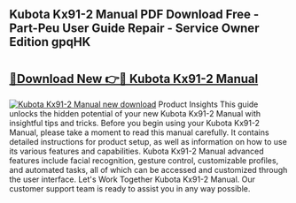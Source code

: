 ## Kubota Kx91-2 Manual PDF Download Free - Part-Peu User Guide Repair - Service Owner Edition gpqHK

# <h2><a href="http://bc92380.oget.top/?id=Kubota+Kx91-2+Manual">🔗Download New 👉🔴 Kubota Kx91-2 Manual</a></h2>

[![Kubota Kx91-2 Manual new download](https://i.imgur.com/5g1atiW.png)](http://bc92380.oget.top/?id=Kubota+Kx91-2+Manual)
Product Insights This guide unlocks the hidden potential of your new Kubota Kx91-2 Manual with insightful tips and tricks. Before you begin using your Kubota Kx91-2 Manual, please take a moment to read this manual carefully. It contains detailed instructions for product setup, as well as information on how to use its various features and capabilities. Kubota Kx91-2 Manual advanced features include facial recognition, gesture control, customizable profiles, and automated tasks, all of which can be accessed and customized through the user interface. Let's Work Together Kubota Kx91-2 Manual. Our customer support team is ready to assist you in any way possible.
